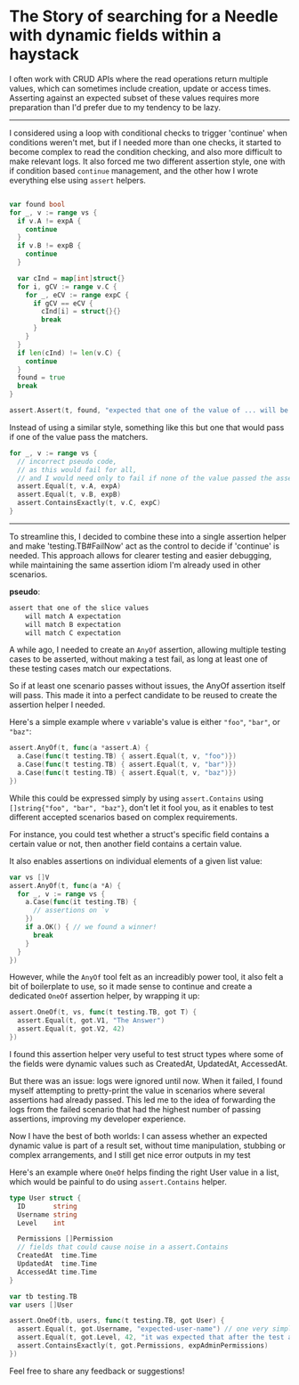 # The Story of searching for a Needle with dynamic fields within a haystack

I often work with CRUD APIs where the read operations return multiple values,
which can sometimes include creation, update or access times.
Asserting against an expected subset of these values requires more preparation than I'd prefer due to my tendency to be lazy.

---

I considered using a loop with conditional checks to trigger 'continue' when conditions weren't met,
but if I needed more than one checks, it started to become complex to read the condition checking,
and also more difficult to make relevant logs.
It also forced me two different assertion style, one with if condition based `continue` management,
and the other how I wrote everything else using `assert` helpers.

```go

var found bool
for _, v := range vs {
  if v.A != expA {
    continue
  }
  if v.B != expB {
    continue
  }

  var cInd = map[int]struct{}
  for i, gCV := range v.C {
    for _, eCV := range expC {
      if gCV == eCV {
        cInd[i] = struct{}{}
        break
      }
    }
  }
  if len(cInd) != len(v.C) {
    continue
  }
  found = true
  break
}

assert.Assert(t, found, "expected that one of the value of ... will be ...")
```

Instead of using a similar style, something like this but one that would pass if one of the value pass the matchers.

```go
for _, v := range vs {
  // incorrect pseudo code,
  // as this would fail for all,
  // and I would need only to fail if none of the value passed the assertions
  assert.Equal(t, v.A, expA)
  assert.Equal(t, v.B, expB)
  assert.ContainsExactly(t, v.C, expC)
}
```

---

To streamline this, I decided to combine these into a single assertion helper and make 'testing.TB#FailNow' act as the control to decide if 'continue' is needed.
This approach allows for clearer testing and easier debugging, while maintaining the same assertion idiom I'm already used in other scenarios.

**pseudo**:

```txt
assert that one of the slice values
    will match A expectation
    will match B expectation
    will match C expectation
```

A while ago, I needed to create an `AnyOf` assertion,
allowing multiple testing cases to be asserted, without making a test fail,
as long at least one of these testing cases match our expectations.

So if at least one scenario passes without issues, the AnyOf assertion itself will pass.
This made it into a perfect candidate to be reused to create the assertion helper I needed.

Here's a simple example where `v` variable's value is either `"foo"`, `"bar"`, or `"baz"`:  

```go
assert.AnyOf(t, func(a *assert.A) {  
  a.Case(func(t testing.TB) { assert.Equal(t, v, "foo")})  
  a.Case(func(t testing.TB) { assert.Equal(t, v, "bar")})  
  a.Case(func(t testing.TB) { assert.Equal(t, v, "baz")})  
})
```

While this could be expressed simply by using `assert.Contains` using `[]string{"foo", "bar", "baz"}`,
don't let it fool you, as it enables to test different accepted scenarios based on complex requirements.

For instance, you could test whether a struct's specific field contains a certain value or not,
then another field contains a certain value.  

It also enables assertions on individual elements of a given list value:  

```go
var vs []V
assert.AnyOf(t, func(a *A) {  
  for _, v := range vs {  
    a.Case(func(it testing.TB) {  
      // assertions on `v
    })  
    if a.OK() { // we found a winner!  
      break  
    }  
  }  
})
```

However, while the `AnyOf` tool felt as an increadibly power tool,
it also felt a bit of boilerplate to use, so it made sense to continue 
and create a dedicated `OneOf` assertion helper, by wrapping it up:

```go
assert.OneOf(t, vs, func(t testing.TB, got T) {  
  assert.Equal(t, got.V1, "The Answer")  
  assert.Equal(t, got.V2, 42)  
})
```

I found this assertion helper very useful to test struct types
where some of the fields were dynamic values such as CreatedAt, UpdatedAt, AccessedAt.

But there was an issue: logs were ignored until now. When it failed,
I found myself attempting to pretty-print the value in scenarios where several assertions had already passed.
This led me to the idea of forwarding the logs from the failed scenario that had the highest number of passing assertions,
improving my developer experience.  

Now I have the best of both worlds:
I can assess whether an expected dynamic value is part of a result set, without time manipulation, stubbing or complex arrangements,
and I still get nice error outputs in my test

Here's an example where `OneOf` helps finding the right User value in a list,
which would be painful to do using `assert.Contains` helper.

```go
type User struct {  
  ID       string  
  Username string
  Level    int

  Permissions []Permission
  // fields that could cause noise in a assert.Contains  
  CreatedAt  time.Time  
  UpdatedAt  time.Time  
  AccessedAt time.Time  
}  

var tb testing.TB  
var users []User  

assert.OneOf(tb, users, func(t testing.TB, got User) {  
  assert.Equal(t, got.Username, "expected-user-name") // one very simple assertion as a sample
  assert.Equal(t, got.Level, 42, "it was expected that after the test arrangement, the user is at lvl 42")
  assert.ContainsExactly(t, got.Permissions, expAdminPermissions)
})
```

Feel free to share any feedback or suggestions!
